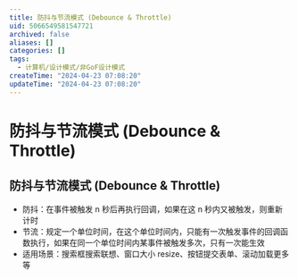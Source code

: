 ```yaml
---
title: 防抖与节流模式 (Debounce & Throttle)
uid: 5066549581547721
archived: false
aliases: []
categories: []
tags:
  - 计算机/设计模式/非GoF设计模式
createTime: "2024-04-23 07:08:20"
updateTime: "2024-04-23 07:08:20"
---
```


# 防抖与节流模式 (Debounce & Throttle)

## 防抖与节流模式 (Debounce & Throttle)

- 防抖：在事件被触发 n 秒后再执行回调，如果在这 n 秒内又被触发，则重新计时
- 节流：规定一个单位时间，在这个单位时间内，只能有一次触发事件的回调函数执行，如果在同一个单位时间内某事件被触发多次，只有一次能生效
- 适用场景：搜索框搜索联想、窗口大小 resize、按钮提交表单、滚动加载更多等
